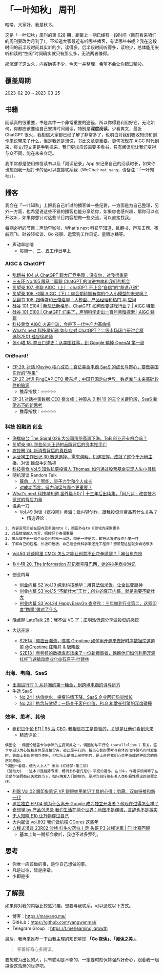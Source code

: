 # 「一叶知秋」 周刊

哈喽，大家好，我是秋 S。

这是「一叶知秋」周刊的第 028 期，距离上一期已经有一段时间（目前看来咱们的周刊要改为月刊了）。不知道大家最近有听哪些播客，有读哪些书呢？我在这段时间的前半段时间其实听的少，读得多，后半段时间听得多，读的少，总体能用来听和读的“空闲”时间确实就只有那么多，无法两者兼得。

那沉淀了这么久，内容确实不少，今天一并整理，希望不会让你错过精彩。

## 覆盖周期

2023-02-20 ~ 2023-03-25

## 书籍

阅读真的很重要，书是其中一个非常重要的途径，所以你得要利用好它。无论如何，你都应该要给自己安排时间阅读，特别是**深度阅读**，少看爽文，最近 ChatGPT 很火，我相信大家都已经了解了非常多了，也明白对我们吸收知识和创作来说带来了什么，但是我还是想说，书比文章更重要，更何况现在 AIGC 时代到来，爽文/短文更是手到擒来，我们更加应该需要多看书，只有阅读能让我们变得与众不同，能在未来立足。

我平常都是使用微信读书以及「阅读记录」App 来记录自己的阅读时长，如果你也想跟我一起打卡的话可以直接联系我（WeChat: `mai_yang`，请备注：「一叶知秋」）。

## 播客

我会在「一叶知秋」上把我自己听过的播客做一些纪要，一方面是为自己整理，另外一方面，也希望说这些不错的播客也能分享给你，如果你也感兴趣，那你可以点开收听，如果你想针对这些节目内容想做一些交流，可以直接找我。

每期必听的节目：声动早咖啡、What's next 科技早知道、乱翻书、声东击西、夜航西飞、硅谷轻松谈、Go 夜聊、运营狗工作日记、量贩冰糖等。

+ 声动早咖啡
  - 每周一、三、五工作日早上

### AIGC & ChatGPT

+ [乱翻书 104.从 ChatGPT 聊大厂竞争观：没有你，对我很重要](https://www.xiaoyuzhoufm.com/episode/6406f3d3752598c2b6a18e7a)
+ [三五环 No.105 跟马丁聊聊 ChatGPT 的演进方向和我们的机会](https://www.xiaoyuzhoufm.com/episode/6405e10986730b81739d5096)
+ [贝望录 107. 也聊 AIGC（上）：chatGPT 不止会“自信”的“胡说八道”](https://www.xiaoyuzhoufm.com/episode/64196e05179eec5331f1a7db)
+ [贝望录 108. 也聊 AIGC（下）：你会期待拥有你的个人小模型的未来吗？](https://www.xiaoyuzhoufm.com/episode/641af67a8aca9099d70807c1)
+ [乱翻书 108. 跟傅盛和王俊煜聊：大模型、产品经理和热门 AI 应用](https://www.xiaoyuzhoufm.com/episode/64199cbe73768bea3509176a)
+ [硅谷 101 E104 | 新玩法新格局，ChatGPT 如何改变游戏行业？ | AIGC 特辑](https://www.xiaoyuzhoufm.com/episode/6419b0e909a454f6efeca341)
+ [硅谷 101 E100 | ChatGPT 们来了，声明科学走出一百年黑暗探索 | AIGC 特辑](https://www.xiaoyuzhoufm.com/episode/63eeb97934875e47c89ac9fd)
+ [科技零食 AIGC 火遍全球，会是下一代生产力革命吗](https://www.xiaoyuzhoufm.com/episode/6376ce55eecefa7087721102)
+ [What's next 科技早知道 如何应对 ChatGPT？二级市场闭门研讨会精选|S7E01 硅谷徐老师](https://www.xiaoyuzhoufm.com/episode/63f5f66e1324e63d1259b079)
+ [张小珺 18. 商业口述史：从美国往事，到 Google 输掉 OpenAI 第一局](https://www.xiaoyuzhoufm.com/episode/640f5399acc110612a2c5c5f)

### OnBoard!

- [EP 29. 对话 Klaviyo 核心成员：百亿美金电商 SaaS 的成长与野心，要做美国东岸的“苹果”](https://www.xiaoyuzhoufm.com/episode/641acea073768bea351ea7a7)
- [EP 27. 对话 PingCAP CTO 黄东旭：中国开源走向世界，数据库与未来基础软件的脑洞](https://www.xiaoyuzhoufm.com/episode/63f64ee1eadc57eda118cbb8)
  - 推荐指数：⭐️⭐️⭐️⭐️⭐️
- [EP 21.对话神策数据 CEO 桑文峰：神策从 0 到 10 的三个关键阶段，SaaS 新常态下的新思考](https://www.xiaoyuzhoufm.com/episode/63920155a07c5e0cda6c7037)
  - 推荐指数：⭐️⭐️⭐️⭐️⭐️

### 科技 投融资 创业

+ [海螺电台 The Spiral 026.大公司纷纷高调下海，ToB 创业还有机会吗？](https://www.xiaoyuzhoufm.com/episode/602088e6c5d5a5f96fa5901c)
+ [贝望录 60. 那些风头正劲的品牌背后的资本推手们](https://www.xiaoyuzhoufm.com/episode/611313147d4795d7a57bc669)
+ [疯投圈 74. 新消费背后的真趋势](https://www.xiaoyuzhoufm.com/episode/63f477bc3976a061622f9d57)
+ [运营狗工作日记 30.赛道选择、需求洞察、机遇把握，成就了这个千万粉主播，对谈·操盘手边皓楠](https://www.xiaoyuzhoufm.com/episode/63ebc76de99bdef7d3b996a3)
+ [科技零食 Vol.5 知名私募投资人 Thomas: 如何通过股票基金实现人生小目标](https://www.xiaoyuzhoufm.com/episode/61cb38d033909f56de709a1f)
+ 随机漫谈 Random Talk
  - [算命、人工智能、量子力学和个人成长](https://www.xiaoyuzhoufm.com/episode/60b6c4b0ec97c268f87ca457)
  - [对成功而言，努力和运气哪个更重要？](https://www.xiaoyuzhoufm.com/episode/60ac6719eb3e72d92188a95a)
+ [What's next 科技早知道 番外篇 E07 | 十三年后出续集，「阿凡达」改变技术范式的背后力量](https://www.xiaoyuzhoufm.com/episode/640aea9b0a9f8d6a8ecc56ee)
+ 温柔一刀
  - [Vol.49 对谈《疯投圈》黄海：做内容创作，跟我投资消费品有什么关系？](https://www.xiaoyuzhoufm.com/episode/64070ae26a0de4e928d3bcbd)
    - 精选评论：

```
1. 内容变现目前在国内更多偏向to C，而国外在to B领域的探索更多
2. 对品牌掌舵人而言，把控好节奏很重要
3. 做品牌不是一家企业盈利的唯一出路，而是一种信念，即把品牌建设作为第一性
4. 了解自己的性格、长板和短板、自己适合做科学家还是工程师？想清楚这些就会自洽很多
```

  - [Vol.50 对谈阿里 CMO: 怎么才能让创意不止花拳绣腿？ | 串台东东枪](https://www.xiaoyuzhoufm.com/episode/64106a558be5d400131a3571)
+ [张小珺 20. The Information 前记者空降巴西，她的拉美商业游记](https://www.xiaoyuzhoufm.com/episode/64187aed8aca9099d7dafbb3)

+ 创业内幕
  - [创业内幕 S2 Vol.19 纯米科技杨华：用算法做米饭，让全民变厨神](https://www.xiaoyuzhoufm.com/episode/5f2c80489504bbdb77bc865c)
  - [创业内幕 S3 Vol.15 “不断壮大”王壮：创业的真正内幕，就是需要不断壮大](https://www.xiaoyuzhoufm.com/episode/60c28dc116b571e1f7441626)
  - [创业内幕 S3 Vol.24 HappyEasyGo 查彦秋：三年做到行业第二，这家印度“携程”做对了什么](https://www.xiaoyuzhoufm.com/episode/61159c10629a774bd842e115)
+ [晚点聊 LateTalk 28：我不做 VC 了：庄明浩低调分享做投资的感悟](https://www.xiaoyuzhoufm.com/episode/63a3bd4b8a837246579d7bee)
+ 大话开源
  - [S2E14 | 顺应云潮流，瞧瞧 Greptime 如何用开源来做好时序数据库这道菜 @Greptime 庄晓丹 & 唐晓敏](https://www.xiaoyuzhoufm.com/episode/641492fb8aca9099d7a28dfe)
  - [S2E13 | 卷卷卷的数据库市场来了一位新搅局者，瞧瞧他们如何利用开源杠杆飞速撬动商业化@石原子·叶建林](https://www.xiaoyuzhoufm.com/episode/63efa787e99bdef7d3f48c5f)

### 出海、电商、SaaS

+ [出海进行时 1. 从非洲的第一桶金，到跨境电商的诗与远方](https://www.xiaoyuzhoufm.com/episode/60acde17875241dbd2068bf7)
+ 牛透 SaaS
  - [No.24 | 估值缩水，投资热情下降，SaaS 企业回归质量增长](https://www.xiaoyuzhoufm.com/episode/6406c8476a0de4e928cd1cd4)
  - [No.23 | 执念与欲望：一场关于客户价值、PLG 和增长引擎的深度碰撞](https://www.xiaoyuzhoufm.com/episode/64069113c5d7e6e06063be83)

### 效率、思考、其他

+ [组织进化论 E11 | 95 后 CEO: 我相信员工是自驱的，关键是让他们看到未来](https://www.xiaoyuzhoufm.com/episode/6112f90b5094679ab10e53db)
  - 精选评论：

```
偶因论 ：偶因论是笛卡尔学派的主要观点之一。偶因论与平行论（parallelism ）有关，笛卡尔派认为心智和身体是互相分离，彼此是平行的。每当心智的思考与身体的动作碰巧同时发生时，表面上看似在相互作用，但实际上是由上帝控制的，是上帝在我们心目中造成这种观念的偶然的原因。
“偶因一着错，便为人上人” 出自《红楼梦·第二回》
《驱动力》 ：这本书是趋势专家、畅销书作者丹尼尔·平克的著作。在书中，作者详细阐释了在奖励与惩罚都已失效的当下，如何焕发人们的热情，是对当前传统有关人类积极性理论的颠覆之作。
```

+ [利器 Vol.02 跟印象笔记 VP 聊聊她用笔记工具的心得：剪藏、双向链接和新一代](https://www.xiaoyuzhoufm.com/episode/630f6a48e50e37575adb1abd)
+ [遗世独立 EP.04 他为什么离开 Google 成为独立开发者？他现在过得怎么样？]()
+ [奇想驿 by 产品沉思录 我们生活在两个世界：地图不是疆域，言辞也不是事实](https://www.xiaoyuzhoufm.com/episode/611d1e5a51a38c84d15688ab)
+ [无人知晓 E10 让万物穿过自己](https://www.xiaoyuzhoufm.com/episode/61ee26c84675a08411f51570)
+ [大内密谈 vol.892 我们做机核 GCores 这些年](https://www.xiaoyuzhoufm.com/episode/60b8e7aaf38bcf7d331bbb45)
+ [方程式漫谈 23R02 沙特 红牛火药味十足 头哥 P3 过程迷离 | F1 比赛回顾](https://www.xiaoyuzhoufm.com/episode/641965a573768bea35035c2e)
  - 基本上每一期都会收听，我也不过多罗列。

## 思考

+ 你唯一应该做的事，是你自己想做的事。
+ 凡是过往，皆是序章。
+ 少即是多

## 了解我

如果你对我的内容比较感兴趣，想要与我联系，可以通过以下方式。

- 博客：https://maiyang.me/
- GitHub：https://github.com/yangwenmai/
- Telegram Group ：https://t.me/learning_growth

最后，我再来推荐一下由我主理的知识星球 **「Go 夜读」、「阅读之美」**。
>怀着好奇心多阅读。

要想成为出色的人，只有聪明是不够的，一定要时刻保持强烈好奇心，跟着我一起探索这浩瀚的世界吧。
